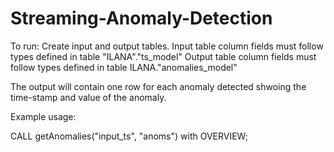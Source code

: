 # Streaming-Anomaly-Detection


To run:
Create input and output tables. 
Input table  column fields must follow types defined in table "ILANA"."ts_model"
Output table  column fields must follow types defined in table ILANA."anomalies_model"

The output will contain one row for each anomaly detected shwoing the time-stamp and value of the anomaly. 

Example usage:

CALL getAnomalies("input_ts", "anoms") with OVERVIEW;
